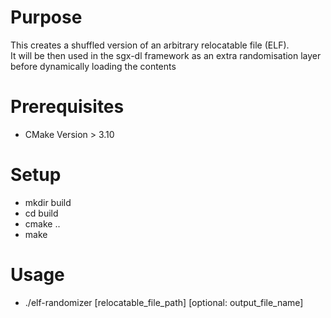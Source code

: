# Purpose

This creates a shuffled version of an arbitrary relocatable file (ELF). \
It will be then used in the sgx-dl framework as an extra randomisation layer before dynamically loading the contents 

# Prerequisites

- CMake Version > 3.10


# Setup

- mkdir build
- cd build
- cmake ..
- make

# Usage

- ./elf-randomizer [relocatable_file_path] [optional: output_file_name]
